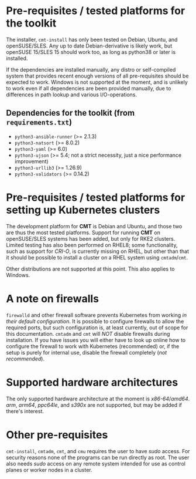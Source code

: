 # Pre-requisites / tested platforms for the toolkit

The installer, `cmt-install` has only been tested on Debian, Ubuntu, and openSUSE/SLES.
Any up to date Debian-derivative is likely work, but openSUSE 15/SLES 15 should work too,
as long as python38 or later is installed.

If the dependencies are installed manually, any distro or self-compiled
system that provides recent enough versions of all pre-requisites should be expected to work.
Windows is not supported at the moment, and is unlikely to work even
if all dependencies are been provided manually, due to differences
in path lookup and various I/O-operations.

## Dependencies for the toolkit (from `requirements.txt`)

* `python3-ansible-runner` (>= 2.1.3)
* `python3-natsort` (>= 8.0.2)
* `python3-yaml` (>= 6.0)
* `python3-ujson` (>= 5.4; not a strict necessity, just a nice performance improvement)
* `python3-urllib3` (>= 1.26.9)
* `python3-validators` (>= 0.14.2)

# Pre-requisites / tested platforms for setting up Kubernetes clusters

The development platform for __CMT__ is Debian and Ubuntu, and those two are thus the most tested platforms.
Support for running __CMT__ on openSUSE/SLES systems has been added, but only for RKE2 clusters.
Limited testing has also been performed on RHEL8; some functionality, such as support for _CRI-O_,
is currently missing on RHEL, but other than that it should be possible to install a cluster on a RHEL system using `cmtadm`/`cmt`.

Other distributions are not supported at this point. This also applies to Windows.

# A note on firewalls

`firewalld` and other firewall software prevents
Kubernetes from working _in their default configuration_. It is possible to configure firewalls
to allow the required ports, but such configuration is, at least currently, out of scope for
this documentation.  `cmtadm` and `cmt` will *NOT* disable firewalls during installation.
If you have issues you will either have to look up online how to configure the firewall to work
with Kubernetes (recommended) or, if the setup is purely for internal use, disable the firewall
completely (*not recommended*).

# Supported hardware architectures

The only supported hardware architecture at the moment is _x86-64_/_amd64_.
_arm_, _arm64_, _ppc64le_, and _s390x_ are not supported, but may be added if there's interest.

# Other pre-requisites

`cmt-install`, `cmtadm`, `cmt`, and `cmu` requires the user to have _sudo_ access.
For security reasons none of the programs can be run directly as root.
The user also needs _sudo_ access on any remote system intended for use as control planes or worker nodes in a cluster.
